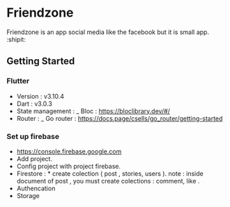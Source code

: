 # Friendzone

Friendzone is an app social media like the facebook but it is small app. :shipit:

## Getting Started

### Flutter
- Version : v3.10.4
- Dart : v3.0.3
- State management :
  _ Bloc : https://bloclibrary.dev/#/
- Router :
  _ Go router : https://docs.page/csells/go_router/getting-started
### Set up firebase
- https://console.firebase.google.com
- Add project.
- Config project with project firebase.
- Firestore :
      * create colection ( post , stories, users ).
        note : inside document of post , you must create colections : comment, like .
- Authencation
- Storage
